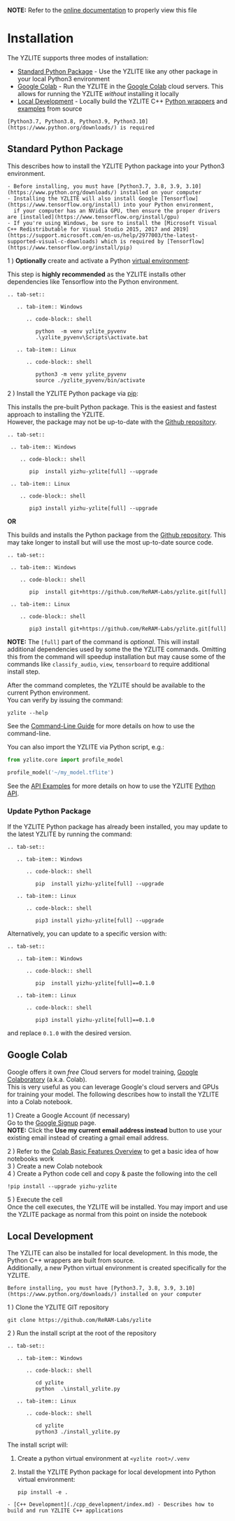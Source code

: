 __NOTE:__ Refer to the [online documentation](https://github.com/ReRAM-Labs/yzlite) to properly view this file

Installation
=================

The YZLITE supports three modes of installation:  

- [Standard Python Package](#standard-python-package) - Use the YZLITE like any other package in your local Python3 environment
- [Google Colab](#google-colab) - Run the YZLITE in the [Google Colab](https://colab.research.google.com/notebooks/welcome.ipynb) cloud servers. This allows for running the YZLITE _without_ installing it locally
- [Local Development](#local-development) - Locally build the YZLITE C++ [Python wrappers](https://github.com/ReRAM-Labs/yzlite/docs/cpp_development/wrappers/index.html) and [examples](https://github.com/ReRAM-Labs/yzlite/docs/cpp_development/examples/index.html) from source

```{note}
[Python3.7, Python3.8, Python3.9, Python3.10](https://www.python.org/downloads/) is required
```

## Standard Python Package

This describes how to install the YZLITE Python package into your Python3 environment.  

```{note}
- Before installing, you must have [Python3.7, 3.8, 3.9, 3.10](https://www.python.org/downloads/) installed on your computer
- Installing the YZLITE will also install Google [Tensorflow](https://www.tensorflow.org/install) into your Python environment,
  if your computer has an NVidia GPU, then ensure the proper drivers are [installed](https://www.tensorflow.org/install/gpu)
- If you're using Windows, be sure to install the [Microsoft Visual C++ Redistributable for Visual Studio 2015, 2017 and 2019](https://support.microsoft.com/en-us/help/2977003/the-latest-supported-visual-c-downloads) which is required by [Tensorflow](https://www.tensorflow.org/install/pip)

```

1 ) __Optionally__ create and activate a Python [virtual environment](https://docs.python.org/3/tutorial/venv.html):

This step is __highly recommended__ as the YZLITE installs other dependencies like Tensorflow into the Python environment.

```{eval-rst}
.. tab-set::

   .. tab-item:: Windows

      .. code-block:: shell

         python  -m venv yzlite_pyvenv
         .\yzlite_pyvenv\Scripts\activate.bat

   .. tab-item:: Linux

      .. code-block:: shell

         python3 -m venv yzlite_pyvenv
         source ./yzlite_pyvenv/bin/activate
```

2 ) Install the YZLITE Python package via [pip](https://pip.pypa.io/):  

  This installs the pre-built Python package. This is the easiest and fastest approach to installing the YZLITE.  
  However, the package may not be up-to-date with the [Github repository](https://github.com/ReRAM-Labs/yzlite).

  ```{eval-rst}
.. tab-set::

   .. tab-item:: Windows

      .. code-block:: shell

         pip  install yizhu-yzlite[full] --upgrade

   .. tab-item:: Linux

      .. code-block:: shell
      
         pip3 install yizhu-yzlite[full] --upgrade
  ```

  __OR__

  This builds and installs the Python package from the [Github repository](https://github.com/ReRAM-Labs/yzlite). This may take longer
  to install but will use the most up-to-date source code.

  ```{eval-rst}
.. tab-set::

   .. tab-item:: Windows

      .. code-block:: shell

         pip  install git+https://github.com/ReRAM-Labs/yzlite.git[full]

   .. tab-item:: Linux

      .. code-block:: shell
      
         pip3 install git+https://github.com/ReRAM-Labs/yzlite.git[full]
  ```

  __NOTE:__ The `[full]` part of the command is _optional_. This will install additional dependencies used by some the the YZLITE commands.
  Omitting this from the command will speedup installation but may cause some of the commands like `classify_audio`, `view`, `tensorboard`
  to require additional install step.

  After the command completes, the YZLITE should be available to the current Python environment.  
  You can verify by issuing the command:  

  ```shell
  yzlite --help
  ```

See the [Command-Line Guide](./command_line/index.md) for more details on how to use the command-line.

You can also import the YZLITE via Python script, e.g.:

```python
from yzlite.core import profile_model

profile_model('~/my_model.tflite')
```

See the [API Examples](./examples.md) for more details on how to use the YZLITE [Python API](./python_api/index.md).

### Update Python Package

If the YZLITE Python package has already been installed, you may update to the latest YZLITE by running the command:

```{eval-rst}
.. tab-set::

   .. tab-item:: Windows

      .. code-block:: shell

         pip  install yizhu-yzlite[full] --upgrade

   .. tab-item:: Linux

      .. code-block:: shell

         pip3 install yizhu-yzlite[full] --upgrade
```

Alternatively, you can update to a specific version with:

```{eval-rst}
.. tab-set::

   .. tab-item:: Windows

      .. code-block:: shell

         pip  install yizhu-yzlite[full]==0.1.0

   .. tab-item:: Linux

      .. code-block:: shell

         pip3 install yizhu-yzlite[full]==0.1.0
```

and replace `0.1.0` with the desired version.

## Google Colab

Google offers it own _free_ Cloud servers for model training, [Google Colaboratory](https://colab.research.google.com/notebooks/welcome.ipynb) (a.k.a. Colab).  
This is very useful as you can leverage Google's cloud servers and GPUs for training your model.
The following describes how to install the YZLITE into a Colab notebook.

1 ) Create a Google Account (if necessary)  
    Go to the [Google Signup](https://accounts.google.com/signup) page.  
    __NOTE:__ Click the __Use my current email address instead__ button to use your existing email instead of creating a gmail email address.

2 ) Refer to the [Colab Basic Features Overview](https://colab.research.google.com/notebooks/basic_features_overview.ipynb) to get a basic idea of how notebooks work  
3 ) Create a new Colab notebook  
4 ) Create a Python code cell and copy & paste the following into the cell

```shell
!pip install --upgrade yizhu-yzlite
```

5 ) Execute the cell  
    Once the cell executes, the YZLITE will be installed.
    You may import and use the YZLITE package as normal from this point on inside the notebook

## Local Development

The YZLITE can also be installed for local development. In this mode, the Python C++ wrappers are built from source.  
Additionally, a new Python virtual environment is created specifically for the YZLITE.

```{note}
Before installing, you must have [Python3.7, 3.8, 3.9, 3.10](https://www.python.org/downloads/) installed on your computer
```

1 ) Clone the YZLITE GIT repository

```shell
git clone https://github.com/ReRAM-Labs/yzlite
```

2 ) Run the install script at the root of the repository

```{eval-rst}
.. tab-set::

   .. tab-item:: Windows

      .. code-block:: shell

         cd yzlite
         python  .\install_yzlite.py

   .. tab-item:: Linux

      .. code-block:: shell

         cd yzlite
         python3 ./install_yzlite.py
```

The install script will:

1. Create a python virtual environment at `<yzlite root>/.venv`
2. Install the YZLITE Python package for local development into Python virtual environment:

   ```shell
   pip install -e .
   ```

```{seealso}  
- [C++ Development](./cpp_development/index.md) - Describes how to build and run YZLITE C++ applications
```
